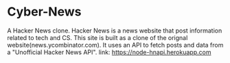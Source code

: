 # Cyber-News
A Hacker News clone. Hacker News is a news website that post information related to tech and CS. This site is built as a clone of the orignal website(news.ycombinator.com). It uses an API to fetch posts and data from a "Unofficial Hacker News API". 
link: https://node-hnapi.herokuapp.com

